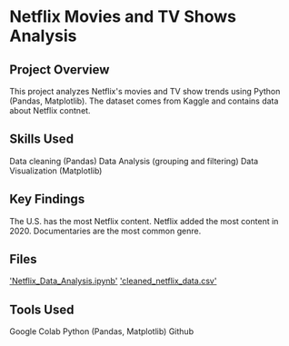 # Netflix Movies and TV Shows Analysis

## Project Overview 
This project analyzes Netflix's movies and TV show trends using Python (Pandas, Matplotlib).
The dataset comes from Kaggle and contains data about Netflix contnet.

## Skills Used
Data cleaning (Pandas)
Data Analysis (grouping and filtering)
Data Visualization (Matplotlib)

## Key Findings
The U.S. has the most Netflix content.
Netflix added the most content in 2020.
Documentaries are the most common genre.

## Files
['Netflix_Data_Analysis.ipynb'](Netflix_Data_Analysis.ipynb)
['cleaned_netflix_data.csv'](cleaned_netflix_data.csv)

## Tools Used
Google Colab
Python (Pandas, Matplotlib)
Github
